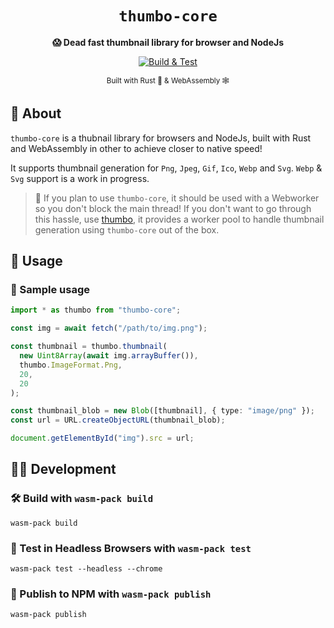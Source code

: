 <div align="center">

  <h1><code>thumbo-core</code></h1>

<strong> 😱 Dead fast thumbnail library for browser and NodeJs</strong>

[![Build & Test](https://github.com/ahkohd/thumbo-core/actions/workflows/build.yml/badge.svg)](https://github.com/ahkohd/thumbo-core/actions/workflows/build.yml)

<sub>Built with Rust 🦀 & WebAssembly 🕸</sub>

</div>

## 📖 About

`thumbo-core` is a thubnail library for browsers and NodeJs, built with Rust and WebAssembly in other to achieve closer to native speed!

It supports thumbnail generation for `Png`, `Jpeg`, `Gif`, `Ico`, `Webp` and `Svg`. `Webp` & `Svg` support is a work in progress.

> 📣 If you plan to use `thumbo-core`, it should be used with a Webworker so you don't block the main thread! If you don't want to go through this hassle, use [thumbo](https://github.com/ahkohd/thumbo), it provides a worker pool to handle thumbnail generation using `thumbo-core` out of the box.

## 🚴 Usage

### 🧪 Sample usage

```ts
import * as thumbo from "thumbo-core";

const img = await fetch("/path/to/img.png");

const thumbnail = thumbo.thumbnail(
  new Uint8Array(await img.arrayBuffer()),
  thumbo.ImageFormat.Png,
  20,
  20
);

const thumbnail_blob = new Blob([thumbnail], { type: "image/png" });
const url = URL.createObjectURL(thumbnail_blob);

document.getElementById("img").src = url;
```

## 👷🏽 Development

### 🛠️ Build with `wasm-pack build`

```
wasm-pack build
```

### 🔬 Test in Headless Browsers with `wasm-pack test`

```
wasm-pack test --headless --chrome
```

### 🎁 Publish to NPM with `wasm-pack publish`

```
wasm-pack publish
```
